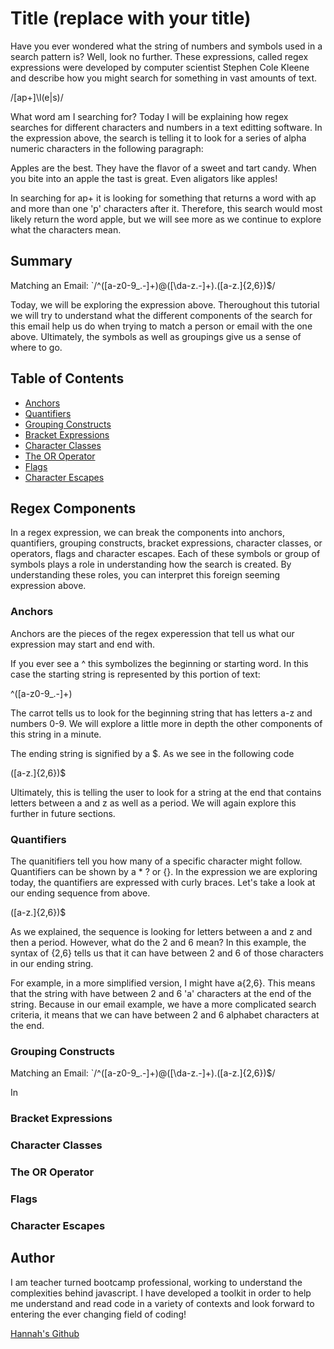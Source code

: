 # Title (replace with your title)

Have you ever wondered what the string of numbers and symbols used in a search pattern is? Well, look no further. These expressions, called regex expressions were developed by computer scientist Stephen Cole Kleene and describe how you might search for something in vast amounts of text. 

/[ap+]\l(e|s)/

What word am I searching for? Today I will be explaining how regex searches for different characters and numbers in a text editting software. In the expression above, the search is telling it to look for a series of alpha numeric characters in the following paragraph: 

Apples are the best. They have the flavor of a sweet and tart candy. When you bite into an apple the tast is great. Even aligators like apples! 

In searching for ap+ it is looking for something that returns a word with ap and more than one 'p' characters after it. Therefore, this search would most likely return the word apple, but we will see more as we continue to explore what the characters mean. 

## Summary

Matching an Email: `/^([a-z0-9_\.-]+)@([\da-z\.-]+)\.([a-z\.]{2,6})$/

Today, we will be exploring the expression above. Theroughout this tutorial we will try to understand what the different components of the search for this email help us do when trying to match a person or email with the one above. Ultimately, the symbols as well as groupings give us a sense of where to go. 

## Table of Contents

- [Anchors](#anchors)
- [Quantifiers](#quantifiers)
- [Grouping Constructs](#grouping-constructs)
- [Bracket Expressions](#bracket-expressions)
- [Character Classes](#character-classes)
- [The OR Operator](#the-or-operator)
- [Flags](#flags)
- [Character Escapes](#character-escapes)

## Regex Components

In a regex expression, we can break the components into anchors, quantifiers, grouping constructs, bracket expressions, character classes, or operators, flags and character escapes. Each of these symbols or group of symbols plays a role in understanding how the search is created. By understanding these roles, you can interpret this foreign seeming expression above. 

### Anchors

Anchors are the pieces of the regex experession that tell us what our expression may start and end with. 

If you ever see a ^ this symbolizes the beginning or starting word. In this case the starting string is represented by this portion of text: 

^([a-z0-9_\.-]+)

The carrot tells us to look for the beginning string that has letters a-z and numbers 0-9. We will explore a little more in depth the other components of this string in a minute. 

The ending string is signified by a $. As we see in the following code 

([a-z\.]{2,6})$

Ultimately, this is telling the user to look for a string at the end that contains letters between a and z as well as a period. We will again explore this further in future sections. 

### Quantifiers

The quanitifiers tell you how many of a specific character might follow. Quantifiers can be shown by a * ? or {}. In the expression we are exploring today, the quantifiers are expressed with curly braces. Let's take a look at our ending sequence from above. 

([a-z\.]{2,6})$

As we explained, the sequence is looking for letters between a and z and then a period. However, what do the 2 and 6 mean? In this example, the syntax of {2,6} tells us that it can have between 2 and 6 of those characters in our ending string. 

For example, in a more simplified version, I might have a{2,6}. This means that the string with have between 2 and 6 'a' characters at the end of the string. Because in our email example, we have a more complicated search criteria, it means that we can have between 2 and 6 alphabet characters at the end. 

### Grouping Constructs

Matching an Email: `/^([a-z0-9_\.-]+)@([\da-z\.-]+)\.([a-z\.]{2,6})$/

In 

### Bracket Expressions

### Character Classes

### The OR Operator

### Flags

### Character Escapes

## Author

I am teacher turned bootcamp professional, working to understand the complexities behind javascript. I have developed a toolkit in order to help me understand and read code in a variety of contexts and look forward to entering the ever changing field of coding!

<a href= "https://github.com/hlodg">Hannah's Github</a>
